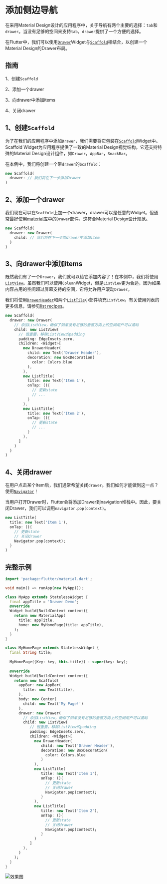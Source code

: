 # 添加侧边导航

在采用Material Design设计的应用程序中，关于导航有两个主要的选择：`tab`和`drawer`。当没有足够的空间来支持`tab`，`drawer`提供了一个方便的选择。

在Flutter中，我们可以使用[`Drawer`](https://docs.flutter.io/flutter/material/Drawer-class.html)Widget与[`Scaffold`](https://docs.flutter.io/flutter/material/Scaffold-class.html)相结合，以创建一个Material Design的Drawer布局。

## 指南

1、创建`Scaffold`

2、添加一个drawer

3、向drawer中添加items

4、关闭drawer

## 1、创建`Scaffold`

为了在我们的应用程序中添加`Drawer`，我们需要将它包装在[`Scaffold`](https://docs.flutter.io/flutter/material/Scaffold-class.html)Widget中。Scaffold Widget为应用程序提供了一致的Material Design视觉结构。它还支持特殊的Material Design设计组件，如`Drawer`，`AppBar`，`SnackBar`。

在本例中，我们将创建一个带`drawer`的`Scaffold`：

```dart
new Scaffold(
  drawer: // 我们将在下一步添加Drawer
)
```

## 2、添加一个drawer

我们现在可以在`Scaffold`上加一个drawer，drawer可以是任意的Widget。但通常最好使用[material库](https://docs.flutter.io/flutter/material/material-library.html)中的`Drawer`部件，这符合Material Design设计规范。

```dart
new Scaffold(
  drawer: new Drawer(
    child: // 我们将在下一步向drawer中添加item
  )
)
```

## 3、向drawer中添加items

既然我们有了一个`Drawer`，我们就可以给它添加内容了！在本例中，我们将使用[`ListView`](https://docs.flutter.io/flutter/widgets/ListView-class.html)。虽然我们可以使用`Column`Widget，但是`ListView`更为合适，因为如果内容占用的空间超过屏幕支持的空间，它将允许用户滚动`Drawer`。

我们将使用[`DrawerHeader`](https://docs.flutter.io/flutter/material/DrawerHeader-class.html)和两个[`ListTile`](https://docs.flutter.io/flutter/material/ListTile-class.html)小部件填充`ListView`。有关使用列表的更多信息，请参见[list recipes](https://flutter.io/cookbook/#lists)。

```dart
new Scaffold(
  drawer: new Drawer(
    // 添加ListView，确保了如果没有足够的垂直方向上的空间用户可以滚动
    child: new ListView(
      // 很重要，移除ListView的padding
      padding: EdgeInsets.zero,
      children: <Widget>[
        new DrawerHeader(
          child: new Text('Drawer Header'),
          decoration: new BoxDecoration(
            color: Colors.blue    
          ),
        ),
        new ListTitle(
          title: new Text('Item 1'),
          onTap: (){
            // 更新state
            // ...
          }
        ),
        new ListTitle(
          title: new Text('Item 2'),
          onTap: (){
            // 更新state
            // ...
          }
        ),
      ]
    )
  )
)
```

## 4、关闭drawer

在用户点击某个Item后，我们通常希望关闭`drawer`。我们如何才能做到这一点？使用[`Navigator`](https://docs.flutter.io/flutter/widgets/Navigator-class.html)！

当用户打开Drawer时，Flutter会将添加Drawer到navigation堆栈中。因此，要关闭Drawer，我们可以调用`navigator.pop(context)`。

```dart
new ListTitle(
  title: new Text('Item 1'),
  onTap: (){
    // 更新state
    // 关闭drawer
    Navigator.pop(context);
  }
)
```

## 完整示例

```dart
import 'package:flutter/material.dart';

void main() => runApp(new MyApp());

class MyApp extends StatelessWidget {
  final appTitle = 'Drawer Demo';
  @override
  Widget build(BuildContext context){
    return new MaterialApp(
      title: appTitle,
      home: new MyHomePage(title: appTitle),
    );
  }
}

class MyHomePage extends StatelessWidget {
  final String title;
  
  MyHomePage({Key: key, this.title}) : super(key: key);
  
  @override
  Widget build(BuildContext context){
    return new Scaffold(
      appBar: new AppBar(
        title: new Text(title),
      ),
      body: new Center(
        child: new Text('My Page!')
      ),
      drawer: new Drawer(
        // 添加ListView，确保了如果没有足够的垂直方向上的空间用户可以滚动
        child: new ListView(
           // 很重要，移除ListView的padding 
           padding: EdgeInsets.zero,
           children: <Widget>[
             new DrawerHeader(
                child: new Text('Drawer Header'),
                decoration: new BoxDecoration(
                  color: Colors.blue
                )
             ),
             new ListTitle(
                title: new Text('Item 1'),
                onTap: (){
                  // 更新state
                  // 关闭drawer
                  Navigator.pop(context);               
                }
             ),
             new ListTitle(
                title: new Text('Item 2'),
                onTap: (){
                  // 更新state
                  // 关闭drawer
                  Navigator.pop(context);               
                }             
             )
           ]
        ),
      )
    );
  }
}
```

![效果图](https://flutter.io/images/cookbook/drawer.png)